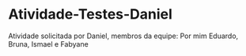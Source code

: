 # Atividade-Testes-Daniel
Atividade solicitada por Daniel, membros da equipe: Por mim Eduardo, Bruna, Ismael e Fabyane
